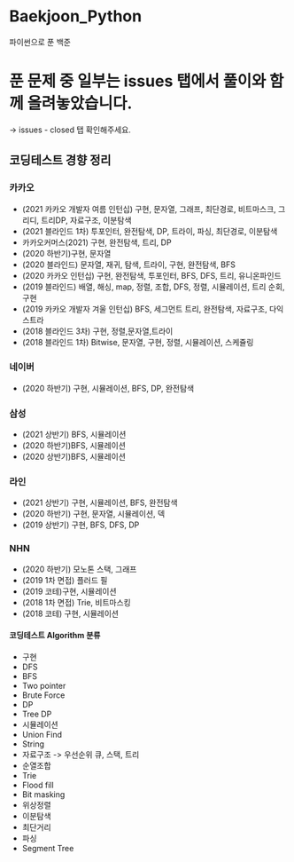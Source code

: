 # Baekjoon_Python
파이썬으로 푼 백준

# 푼 문제 중 일부는 issues 탭에서 풀이와 함께 올려놓았습니다.
-> issues - closed 탭 확인해주세요.

## 코딩테스트 경향 정리
### 카카오
- (2021 카카오 개발자 여름 인턴십) 구현, 문자열, 그래프, 최단경로, 비트마스크, 그리디, 트리DP, 자료구조, 이분탐색
- (2021 블라인드 1차) 투포인터, 완전탐색, DP, 트라이, 파싱, 최단경로, 이분탐색
- 카카오커머스(2021) 구현, 완전탐색, 트리, DP
- (2020 하반기)구현, 문자열
- (2020 블라인드) 문자열, 재귀, 탐색, 트라이, 구현, 완전탐색, BFS
- (2020 카카오 인턴십) 구현, 완전탐색, 투포인터, BFS, DFS, 트리, 유니온파인드
- (2019 블라인드) 배열, 해싱, map, 정렬, 조합, DFS, 정렬, 시뮬레이션, 트리 순회, 구현
- (2019 카카오 개발자 겨울 인턴십) BFS, 세그먼트 트리, 완전탐색, 자료구조, 다익스트라
- (2018 블라인드 3차) 구현, 정렬,문자열,트라이
- (2018 블라인드 1차) Bitwise, 문자열, 구현, 정렬, 시뮬레이션, 스케쥴링

### 네이버
- (2020 하반기) 구현, 시뮬레이션, BFS, DP, 완전탐색

### 삼성
- (2021 상반기) BFS, 시뮬레이션
- (2020 하반기)BFS, 시뮬레이션
- (2020 상반기)BFS, 시뮬레이션

### 라인
- (2021 상반기) 구현, 시뮬레이션, BFS, 완전탐색
- (2020 하반기) 구현, 문자열, 시뮬레이션, 덱
- (2019 상반기) 구현, BFS, DFS, DP

### NHN
- (2020 하반기) 모노톤 스택, 그래프
- (2019 1차 면접) 플러드 필
- (2019 코테)구현, 시뮬레이션
- (2018 1차 면접) Trie, 비트마스킹
- (2018 코테) 구현, 시뮬레이션

#### 코딩테스트 Algorithm 분류
 - 구현
 - DFS
 - BFS
 - Two pointer
 - Brute Force
 - DP
 - Tree DP
 - 시뮬레이션
 - Union Find
 - String
 - 자료구조 -> 우선순위 큐, 스택, 트리
 - 순열조합
 - Trie
 - Flood fill
 - Bit masking
 - 위상정렬
 - 이분탐색
 - 최단거리
 - 파싱
 - Segment Tree
